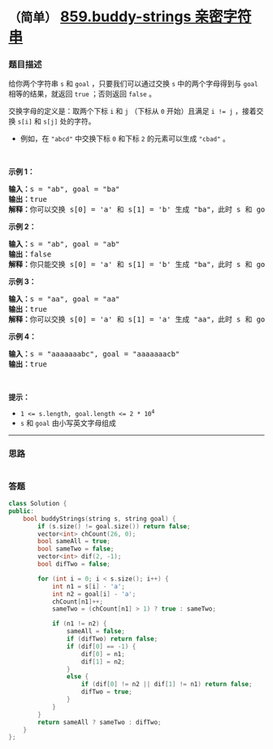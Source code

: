 # `（简单）` [859.buddy-strings 亲密字符串](https://leetcode-cn.com/problems/buddy-strings/)

### 题目描述
<p>给你两个字符串 <code>s</code> 和 <code>goal</code> ，只要我们可以通过交换 <code>s</code> 中的两个字母得到与 <code>goal</code> 相等的结果，就返回&nbsp;<code>true</code>&nbsp;；否则返回 <code>false</code> 。</p>

<p>交换字母的定义是：取两个下标 <code>i</code> 和 <code>j</code> （下标从 <code>0</code> 开始）且满足 <code>i != j</code> ，接着交换 <code>s[i]</code> 和 <code>s[j]</code> 处的字符。</p>

<ul>
	<li>例如，在 <code>"abcd"</code> 中交换下标 <code>0</code> 和下标 <code>2</code> 的元素可以生成 <code>"cbad"</code> 。</li>
</ul>

<p>&nbsp;</p>

<p><strong>示例 1：</strong></p>

<pre><strong>输入：</strong>s = "ab", goal = "ba"
<strong>输出：</strong>true
<strong>解释：</strong>你可以交换 s[0] = 'a' 和 s[1] = 'b' 生成 "ba"，此时 s 和 goal 相等。</pre>

<p><strong>示例 2：</strong></p>

<pre><strong>输入：</strong>s = "ab", goal = "ab"
<strong>输出：</strong>false
<strong>解释：</strong>你只能交换 s[0] = 'a' 和 s[1] = 'b' 生成 "ba"，此时 s 和 goal 不相等。</pre>

<p><strong>示例 3：</strong></p>

<pre><strong>输入：</strong>s = "aa", goal = "aa"
<strong>输出：</strong>true
<strong>解释：</strong>你可以交换 s[0] = 'a' 和 s[1] = 'a' 生成 "aa"，此时 s 和 goal 相等。
</pre>

<p><strong>示例 4：</strong></p>

<pre><strong>输入：</strong>s = "aaaaaaabc", goal = "aaaaaaacb"
<strong>输出：</strong>true
</pre>

<p>&nbsp;</p>

<p><strong>提示：</strong></p>

<ul>
	<li><code>1 &lt;= s.length, goal.length &lt;= 2 * 10<sup>4</sup></code></li>
	<li><code>s</code> 和 <code>goal</code> 由小写英文字母组成</li>
</ul>


---
### 思路
```
```



### 答题
``` C++
class Solution {
public:
    bool buddyStrings(string s, string goal) {
        if (s.size() != goal.size()) return false;
        vector<int> chCount(26, 0);
        bool sameAll = true;
        bool sameTwo = false;
        vector<int> dif(2, -1);
        bool difTwo = false;

        for (int i = 0; i < s.size(); i++) {
            int n1 = s[i] - 'a';
            int n2 = goal[i] - 'a';
            chCount[n1]++;
            sameTwo = (chCount[n1] > 1) ? true : sameTwo;

            if (n1 != n2) {
                sameAll = false;
                if (difTwo) return false;
                if (dif[0] == -1) {
                    dif[0] = n1;
                    dif[1] = n2;
                }
                else {
                    if (dif[0] != n2 || dif[1] != n1) return false;
                    difTwo = true;
                }
            }
        }
        return sameAll ? sameTwo : difTwo;
    }
};
```




